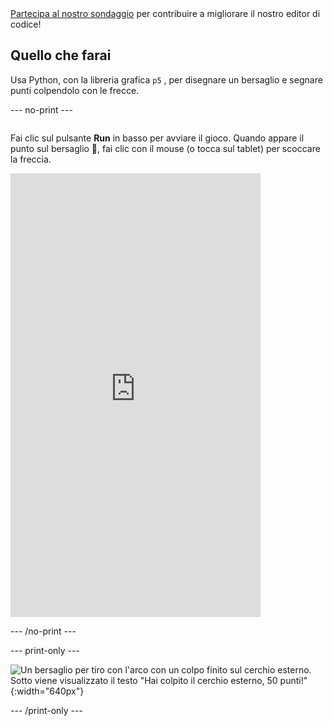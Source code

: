 <div class="c-survey-banner" style="width:100%">
  <a class="c-survey-banner__link" href="https://form.raspberrypi.org/f/code-editor-feedback" target="_blank">Partecipa al nostro sondaggio</a> per contribuire a migliorare il nostro editor di codice!
</div>

## Quello che farai

Usa Python, con la libreria grafica `p5` , per disegnare un bersaglio e segnare punti colpendolo con le frecce.

--- no-print ---

<div style="display: flex; flex-wrap: wrap">
<div style="flex-basis: 175px; flex-grow: 1">  

Fai clic sul pulsante **Run** in basso per avviare il gioco. Quando appare il punto sul bersaglio 🎯, fai clic con il mouse (o tocca sul tablet) per scoccare la freccia. 

  <iframe src="https://editor.raspberrypi.org/en/embed/viewer/target-practice-solution" width="400" height="710" frameborder="0" marginwidth="0" marginheight="0" allowfullscreen>
  </iframe>
</div>
</div>

--- /no-print ---

--- print-only ---

![Un bersaglio per tiro con l'arco con un colpo finito sul cerchio esterno. Sotto viene visualizzato il testo "Hai colpito il cerchio esterno, 50 punti!" ](images/blue-points.png){:width="640px"}

--- /print-only ---



